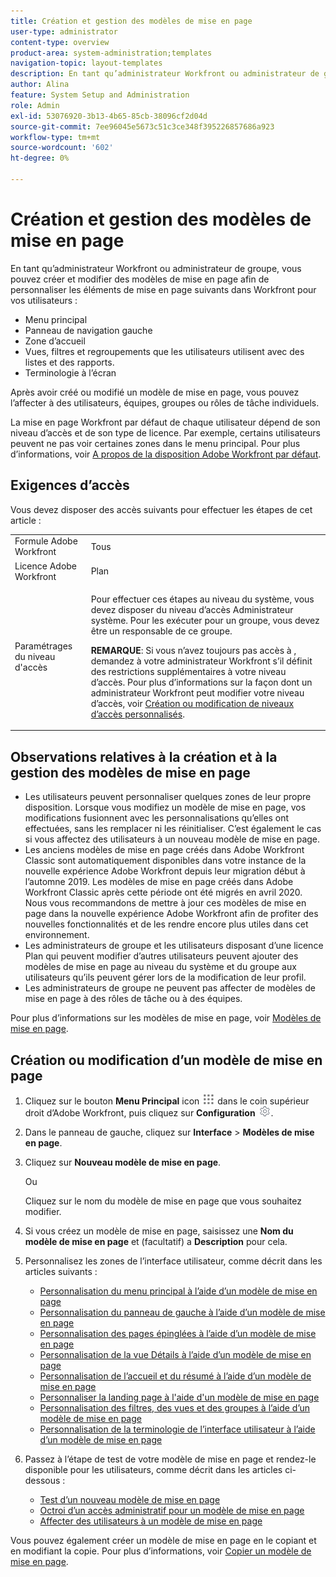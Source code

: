 ```yaml
---
title: Création et gestion des modèles de mise en page
user-type: administrator
content-type: overview
product-area: system-administration;templates
navigation-topic: layout-templates
description: En tant qu’administrateur Workfront ou administrateur de groupe, vous pouvez créer et modifier des modèles de mise en page afin de personnaliser les éléments de mise en page dans Workfront pour vos utilisateurs.
author: Alina
feature: System Setup and Administration
role: Admin
exl-id: 53076920-3b13-4b65-85cb-38096cf2d04d
source-git-commit: 7ee96045e5673c51c3ce348f395226857686a923
workflow-type: tm+mt
source-wordcount: '602'
ht-degree: 0%

---
```


# Création et gestion des modèles de mise en page

<!--
**DON'T DELETE, DRAFT OR HIDE THIS ARTICLE. IT IS LINKED TO THE PRODUCT, THROUGH THE CONTEXT SENSITIVE HELP LINKS.
-->

En tant qu’administrateur Workfront ou administrateur de groupe, vous pouvez créer et modifier des modèles de mise en page afin de personnaliser les éléments de mise en page suivants dans Workfront pour vos utilisateurs :

* Menu principal
* Panneau de navigation gauche
* Zone d’accueil
* Vues, filtres et regroupements que les utilisateurs utilisent avec des listes et des rapports.
* Terminologie à l’écran

Après avoir créé ou modifié un modèle de mise en page, vous pouvez l’affecter à des utilisateurs, équipes, groupes ou rôles de tâche individuels.

La mise en page Workfront par défaut de chaque utilisateur dépend de son niveau d’accès et de son type de licence. Par exemple, certains utilisateurs peuvent ne pas voir certaines zones dans le menu principal. Pour plus d’informations, voir [A propos de la disposition Adobe Workfront par défaut](../../../administration-and-setup/customize-workfront/use-layout-templates/about-the-default-wf-layout.md).

## Exigences d’accès

Vous devez disposer des accès suivants pour effectuer les étapes de cet article :

<table style="table-layout:auto"> 
 <col> 
 <col> 
 <tbody> 
  <tr> 
   <td role="rowheader">Formule Adobe Workfront</td> 
   <td>Tous</td> 
  </tr> 
  <tr> 
   <td role="rowheader">Licence Adobe Workfront</td> 
   <td>Plan</td> 
  </tr> 
  <tr> 
   <td role="rowheader">Paramétrages du niveau d'accès</td> 
   <td> <p>Pour effectuer ces étapes au niveau du système, vous devez disposer du niveau d’accès Administrateur système.
Pour les exécuter pour un groupe, vous devez être un responsable de ce groupe.</p> <p><b>REMARQUE</b>: Si vous n’avez toujours pas accès à , demandez à votre administrateur Workfront s’il définit des restrictions supplémentaires à votre niveau d’accès. Pour plus d’informations sur la façon dont un administrateur Workfront peut modifier votre niveau d’accès, voir <a href="../../../administration-and-setup/add-users/configure-and-grant-access/create-modify-access-levels.md" class="MCXref xref">Création ou modification de niveaux d’accès personnalisés</a>.</p> </td> 
  </tr> 
 </tbody> 
</table>

## Observations relatives à la création et à la gestion des modèles de mise en page

* Les utilisateurs peuvent personnaliser quelques zones de leur propre disposition. Lorsque vous modifiez un modèle de mise en page, vos modifications fusionnent avec les personnalisations qu’elles ont effectuées, sans les remplacer ni les réinitialiser. C’est également le cas si vous affectez des utilisateurs à un nouveau modèle de mise en page.
* Les anciens modèles de mise en page créés dans Adobe Workfront Classic sont automatiquement disponibles dans votre instance de la nouvelle expérience Adobe Workfront depuis leur migration début à l’automne 2019. Les modèles de mise en page créés dans Adobe Workfront Classic après cette période ont été migrés en avril 2020. Nous vous recommandons de mettre à jour ces modèles de mise en page dans la nouvelle expérience Adobe Workfront afin de profiter des nouvelles fonctionnalités et de les rendre encore plus utiles dans cet environnement.
* Les administrateurs de groupe et les utilisateurs disposant d’une licence Plan qui peuvent modifier d’autres utilisateurs peuvent ajouter des modèles de mise en page au niveau du système et du groupe aux utilisateurs qu’ils peuvent gérer lors de la modification de leur profil.
* Les administrateurs de groupe ne peuvent pas affecter de modèles de mise en page à des rôles de tâche ou à des équipes.

Pour plus d’informations sur les modèles de mise en page, voir [Modèles de mise en page](../../../administration-and-setup/customize-workfront/use-layout-templates/use-layout-templates-customize-ui.md).

## Création ou modification d’un modèle de mise en page

1. Cliquez sur le bouton **Menu Principal** icon ![](assets/main-menu-icon.png) dans le coin supérieur droit d’Adobe Workfront, puis cliquez sur **Configuration** ![](assets/gear-icon-settings.png).

1. Dans le panneau de gauche, cliquez sur **Interface** > **Modèles de mise en page**.

1. Cliquez sur **Nouveau modèle de mise en page**.

   Ou

   Cliquez sur le nom du modèle de mise en page que vous souhaitez modifier.

1. Si vous créez un modèle de mise en page, saisissez une **Nom du modèle de mise en page** et (facultatif) a **Description** pour cela.

1. Personnalisez les zones de l’interface utilisateur, comme décrit dans les articles suivants :

   * [Personnalisation du menu principal à l’aide d’un modèle de mise en page](../../../administration-and-setup/customize-workfront/use-layout-templates/customize-main-menu.md)
   * [Personnalisation du panneau de gauche à l’aide d’un modèle de mise en page](../../../administration-and-setup/customize-workfront/use-layout-templates/customize-left-panel.md)
   * [Personnalisation des pages épinglées à l’aide d’un modèle de mise en page](../../../administration-and-setup/customize-workfront/use-layout-templates/customize-pinned-pages.md)
   * [Personnalisation de la vue Détails à l’aide d’un modèle de mise en page](../../../administration-and-setup/customize-workfront/use-layout-templates/customize-details-view-layout-template.md)
   * [Personnalisation de l’accueil et du résumé à l’aide d’un modèle de mise en page](../../../administration-and-setup/customize-workfront/use-layout-templates/customize-home-summary-layout-template.md)
   * [Personnaliser la landing page à l&#39;aide d&#39;un modèle de mise en page](../../../administration-and-setup/customize-workfront/use-layout-templates/customize-landing-page.md)
   * [Personnalisation des filtres, des vues et des groupes à l’aide d’un modèle de mise en page](../../../administration-and-setup/customize-workfront/use-layout-templates/customize-fvg-list-controls-layout-template.md)
   * [Personnalisation de la terminologie de l’interface utilisateur à l’aide d’un modèle de mise en page](../../../administration-and-setup/customize-workfront/use-layout-templates/customize-terminology.md)

1. Passez à l’étape de test de votre modèle de mise en page et rendez-le disponible pour les utilisateurs, comme décrit dans les articles ci-dessous :

   * [Test d’un nouveau modèle de mise en page](../../../administration-and-setup/customize-workfront/use-layout-templates/test-a-layout-template.md)
   * [Octroi d’un accès administratif pour un modèle de mise en page](../../../administration-and-setup/customize-workfront/use-layout-templates/grant-admin-access-layout-template.md)
   * [Affecter des utilisateurs à un modèle de mise en page](../../../administration-and-setup/customize-workfront/use-layout-templates/assign-users-to-layout-template.md)

Vous pouvez également créer un modèle de mise en page en le copiant et en modifiant la copie. Pour plus d’informations, voir [Copier un modèle de mise en page](../../../administration-and-setup/customize-workfront/use-layout-templates/copy-a-layout-template.md).
